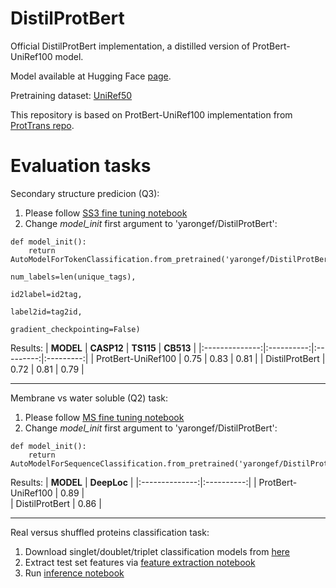 # DistilProtBert
Official DistilProtBert implementation, a distilled version of ProtBert-UniRef100 model.

Model available at Hugging Face [page](https://huggingface.co/yarongef/DistilProtBert).

Pretraining dataset: [UniRef50](https://www.ebi.ac.uk/uniprot/download-center)

This repository is based on ProtBert-UniRef100 implementation from [ProtTrans repo](https://github.com/agemagician/ProtTrans).

**Evaluation tasks**
========================
Secondary structure predicion (Q3):
  1. Please follow [SS3 fine tuning notebook](https://github.com/agemagician/ProtTrans/blob/master/Fine-Tuning/ProtBert-BFD-FineTune-SS3.ipynb) 
  2. Change *model_init* first argument to 'yarongef/DistilProtBert':
      
    def model_init():
        return AutoModelForTokenClassification.from_pretrained('yarongef/DistilProtBert',
                                                               num_labels=len(unique_tags),
                                                               id2label=id2tag,
                                                               label2id=tag2id,
                                                               gradient_checkpointing=False)

Results:
|    **MODEL**   | **CASP12** | **TS115** | **CB513** |
|:--------------:|:----------:|:---------:|:---------:|
|    ProtBert-UniRef100    |    0.75    |    0.83   |    0.81   |
| DistilProtBert |    0.72    |    0.81   |    0.79   |

---------------------------------

Membrane vs water soluble (Q2) task:
  1. Please follow [MS fine tuning notebook](https://github.com/agemagician/ProtTrans/blob/master/Fine-Tuning/ProtBert-BFD-FineTuning-MS.ipynb)
  2. Change *model_init* first argument to 'yarongef/DistilProtBert':

    def model_init():
        return AutoModelForSequenceClassification.from_pretrained('yarongef/DistilProtBert')
 
Results:
|    **MODEL**   | **DeepLoc** |
|:--------------:|:----------:|
|    ProtBert-UniRef100    |    0.89    |  
| DistilProtBert |    0.86    | 

----------------------------------

Real versus shuffled proteins classification task:
  1. Download singlet/doublet/triplet classification models from [here](https://www.dropbox.com/sh/221eiziowdg5m5e/AADh_f8DO_Tn9r56S1QbpyaHa?dl=0)
  1. Extract test set features via [feature extraction notebook](https://github.com/yarongef/DistilProtBert/blob/main/Real%20vs.%20Shuffled%20Classification%20task/Feature%20Extraction.ipynb)
  2. Run [inference notebook](https://github.com/yarongef/DistilProtBert/blob/main/Real%20vs.%20Shuffled%20Classification%20task/Inference.ipynb)
